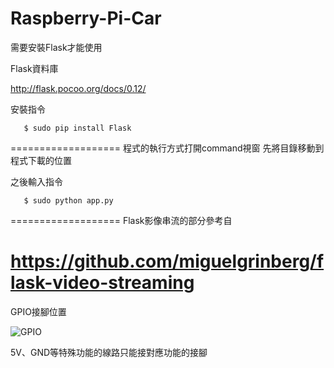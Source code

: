 # Raspberry-Pi-Car
需要安裝Flask才能使用

Flask資料庫 

http://flask.pocoo.org/docs/0.12/

安裝指令
```
   $ sudo pip install Flask
```
===================
程式的執行方式打開command視窗
先將目錄移動到程式下載的位置

之後輸入指令
```
   $ sudo python app.py
```
===================
Flask影像串流的部分參考自

https://github.com/miguelgrinberg/flask-video-streaming
===================
GPIO接腳位置

![GPIO](https://pic.pimg.tw/magicjackting/1462987943-3402620679.png)

5V、GND等特殊功能的線路只能接對應功能的接腳

